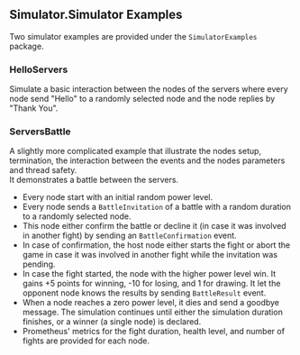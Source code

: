 ## Simulator.Simulator Examples <a name="examples"></a>

Two simulator examples are provided under the `SimulatorExamples` package.  

### HelloServers
Simulate a basic interaction between the nodes of the servers where every 
node send "Hello" to a randomly selected node and the node replies by "Thank You".
### ServersBattle
A slightly more complicated example that illustrate the nodes setup, termination, the interaction between the events and the nodes parameters and thread safety. <br>
It demonstrates a battle between the servers.
- Every node start with an initial random power level. 
- Every node sends a `BattleInvitation` of a battle with a random duration to a randomly selected node.
- This node either confirm the battle or decline it (in case it was involved in another fight) by sending an `BattleConfirmation` event.
- In case of confirmation, the host node either starts the fight or abort the game in case it was involved in another fight while the invitation was pending.
- In case the fight started, the node with the higher power level win. It gains +5 points for winning, -10 for losing, and 1 for drawing. 
It let the opponent node knows the results by sending `BattleResult` event.
- When a node reaches a zero power level, it dies and send a goodbye message. 
The simulation continues until either the simulation duration finishes, or a winner (a single node) is declared.
- Prometheus' metrics for the fight duration, health level, and number of fights are provided for each node.
